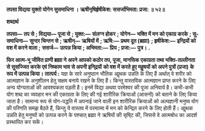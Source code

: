 **तपसा विद्यया युक्तो योगेन सुसमाधिना ।** **ऋषीनृषिर्हृषीकेश: ससर्जाभिमता: प्रजा: ॥ ५२॥** 

**शब्दार्थ** 

**तपसा—** **तप से** **; विद्यया—** **पूजा से** **; युक्त:—** **संलग्न होकर** **; योगेन—** **भक्ति में मन को एकाग्र करके** **; सु-समाधिना—** **सुन्दर चिन्तन से** **; ऋषीन्—** **ऋषियों में** **; ऋषि:—** **प्रथम दूत (ब्रह्मा)** **; हृषीकेश:—** **इन्द्रियों को वश में करने वाला** **;** **ससर्ज—** **उत्पन्न किया** **; अभिमता:—** **प्रिय** **; प्रजा:—** **पुत्र।** **.** 

**फिर आत्म-भू जीवित प्राणी ब्रह्मा ने अपने आपको कठोर तप, पूजा, मानसिक** **एकाग्रता तथा भक्ति-तल्लीनता से सुसज्जित करके एवं निष्काम भाव से अपनी इनि्द्रयों** **को वश में करते हुए महॢषयों को अपने पुत्रों (प्रजा) के रूप में उत्पन्न किया।** **तात्पर्य :** यज्ञ के सारे अनुष्ठान भौतिक आॢथक उन्नति के लिए हैं अर्थात् वे शरीर को आत्मज्ञान के अनुशीलन हेतु सक्षम बनाये रखने के लिए हैं। किन्तु वास्तविक आत्मज्ञान प्राप्त करने के लिए अन्य योग्यताओं की आवश्यकता पड़ती है। इनमें विद्या अथवा परमेश्वर की पूजा अनिवार्य है। कभी-कभी योग शब्द का व्यवहार मन की एकाग्रता के लिए की गई शारीरिक क्रियाओं (आसनों) को बताने के लिए किया जाता है। सामान्य रूप से योग-पद्धति में अपनाई जाने वाली इन शारीरिक क्रियाओं को अल्पज्ञानी मनुष्य योग की परिणति समझ बैठते हैं, किन्तु ये वास्तव में परमात्मा में मन को केन्द्रित करने के लिए होती हैं। आॢथक उन्नति हेतु मनुष्यों को उत्पन्न करने के पश्चात् ब्रह्मा ने ऋषियों की सृषि्ट की, जिससे वे आत्मबोध का आदर्श प्रस्थापित कर सकें।  